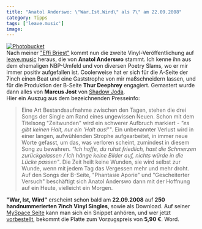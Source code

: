 ```yaml
---
title: "Anatol Anderswo: \"War.Ist.Wird\" als 7\" am 22.09.2008"
category: Tipps
tags: ['leave.music']
image: 
---
```


[![Photobucket](http://i98.photobucket.com/albums/l262/MA5C/anatol_anderswo_webbanner.jpg)](http://www.leavemusic.de/live/leavemusic/index.php?content=151)  
Nach meiner ["Effi Briest"](http://burnttongue.net/swiss-section/misanthrop-effi-briest/) kommt nun die zweite Vinyl-Veröffentlichung auf [leave.music](http://www.leavemusic.de) heraus, die von **Anatol Anderswo** stammt. Ich kenne ihn aus dem ehemaligen NBP-Umfeld und von diversen Poetry Slams, wo er mir immer positiv aufgefallen ist. Coolerweise hat er sich für die A-Seite der 7inch einen Beat und eine Gaststrophe von mir maßschneidern lassen, und für die Produktion der B-Seite **Thur Deephrey** engagiert. Gemastert wurde dann alles von **Marcus Jost** von [Shadow Joda](http://www.shadowjoda.com).  
Hier ein Auszug aus dem bezeichnenden Presseinfo:

> Eine Art Bestandsaufnahme zwischen den Tagen, stehen die drei Songs der Single am Rand eines ungewissen Neuen. Schon mit dem Titelsong "Zeitwunden" wird ein schwerer Aufbruch markiert - *"es gibt keinen Halt, nur ein 'Halt aus!'"*.
> Ein unbenannter Verlust wird in einer langen, aufwühlenden Strophe aufgearbeitet, in immer neue Worte gefasst, um das, was verloren scheint, zumindest in diesem Song zu bewahren.
> *"Ich hoffe, du ruhst friedlich, hast die Schmerzen zurückgelassen / Ich hänge keine Bilder auf, nichts würde in die Lücke passen"*.
> Die Zeit heilt keine Wunden, sie wird selbst zur Wunde, wenn mit jedem Tag das Vergessen mehr und mehr droht.
> Auf den Songs der B-Seite, "Phantasie Aporie" und "Gescheiterter Versuch" beschäftigt sich Anatol Anderswo dann mit der Hoffnung auf ein Heute, vielleicht ein Morgen.

  
**"War, Ist, Wird"** erscheint schon bald am **22.09.2008** auf **250 handnummerierten 7inch Vinyl Singles**, sowie als Download.
Auf seiner [MySpace Seite](http://www.myspace.com/anatolanderswo) kann man sich ein Snippet anhören, und wer jetzt [vorbestellt](http://www.leavemusic.de/live/leavemusic/index.php?content=151), bekommt die Platte zum Vorzugspreis von **5,90 €**. Word.